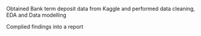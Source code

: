 Obtained Bank term deposit data from Kaggle and performed data cleaning, EDA and Data modelling 

Complied findings into a report 
